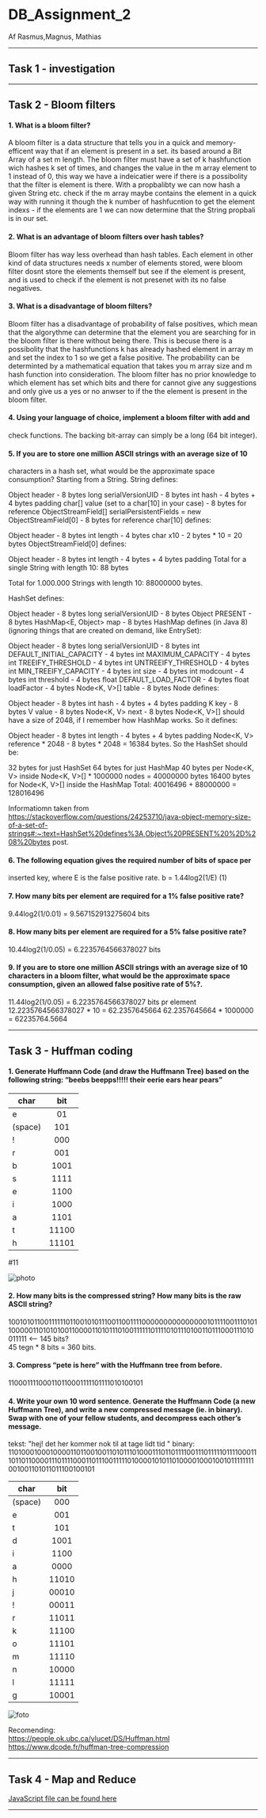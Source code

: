 # DB_Assignment_2

Af Rasmus,Magnus, Mathias

***
## Task 1 - investigation  
***
## Task 2 - Bloom filters  


#### 1. What is a bloom filter?

A bloom filter is a data structure that tells you in a quick and memory-efficent way that if an element is present in a set.
its based around a Bit Array of a set m length.
The bloom filter must have a set of k hashfunction wich hashes k set of times, and changes the value in the m array element to 1 instead of 0, this way we have a indeicatier were if there is a possibolity that the filter is element is there.
With a propbalibty we can now hash a given String etc. check if the m array maybe contains the element in a quick way with running it though the k number of hashfucntion to get the element indexs - if the elements are 1 we can now determine that the String propbali is in our set.


#### 2. What is an advantage of bloom filters over hash tables?

Bloom filter has way less overhead than hash tables. Each element in other kind of data structures needs x number of elements stored, were bloom filter dosnt store the elements themself but see if the element is present, and is used to check if the element is not presenet with its no false negatives.

#### 3. What is a disadvantage of bloom filters?

Bloom filter has a disadvantage of probability of false positives, which mean that the algorythme can determine that the element you are searching for in the bloom filter is there without being there. 
This is becuse there is a possibolity that the hashfunctions k has already hashed element in array m and set the index to 1 so we get a false positive. 
The probability can be determinted by a mathematical equation that takes you m array size and m hash function into consideration.
The bloom filter has no prior knowledge to which element has set which bits and there for cannot give any suggestions and only give us a yes or no anwser to if the the element is present in the bloom filter.

#### 4. Using your language of choice, implement a bloom filter with add and

check functions. The backing bit-array can simply be a long (64 bit
integer).

#### 5. If you are to store one million ASCII strings with an average size of 10

characters in a hash set, what would be the approximate space consumption?
Starting from a String. String defines:

Object header - 8 bytes
long serialVersionUID - 8 bytes
int hash - 4 bytes + 4 bytes padding
char[] value (set to a char[10] in your case) - 8 bytes for reference
ObjectStreamField[] serialPersistentFields = new ObjectStreamField[0] - 8 bytes for reference
char[10] defines:

Object header - 8 bytes
int length - 4 bytes
char x10 - 2 bytes * 10 = 20 bytes
ObjectStreamField[0] defines:

Object header - 8 bytes
int length - 4 bytes + 4 bytes padding
Total for a single String with length 10: 88 bytes

Total for 1.000.000 Strings with length 10: 88000000 bytes.

HashSet defines:

Object header - 8 bytes
long serialVersionUID - 8 bytes
Object PRESENT - 8 bytes
HashMap<E, Object> map - 8 bytes
HashMap defines (in Java 8) (ignoring things that are created on demand, like EntrySet):

Object header - 8 bytes
long serialVersionUID - 8 bytes
int DEFAULT_INITIAL_CAPACITY - 4 bytes
int MAXIMUM_CAPACITY - 4 bytes
int TREEIFY_THRESHOLD - 4 bytes
int UNTREEIFY_THRESHOLD - 4 bytes
int MIN_TREEIFY_CAPACITY - 4 bytes
int size - 4 bytes
int modcount - 4 bytes
int threshold - 4 bytes
float DEFAULT_LOAD_FACTOR - 4 bytes
float loadFactor - 4 bytes
Node<K, V>[] table - 8 bytes
Node defines:

Object header - 8 bytes
int hash - 4 bytes + 4 bytes padding
K key - 8 bytes
V value - 8 bytes
Node<K, V> next - 8 bytes
Node<K, V>[] should have a size of 2048, if I remember how HashMap works. So it defines:

Object header - 8 bytes
int length - 4 bytes + 4 bytes padding
Node<K, V> reference * 2048 - 8 bytes * 2048 = 16384 bytes.
So the HashSet should be:

32 bytes for just HashSet
64 bytes for just HashMap
40 bytes per Node<K, V> inside Node<K, V>[] * 1000000 nodes = 40000000 bytes
16400 bytes for Node<K, V>[] inside the HashMap
Total: 40016496 + 88000000 = 128016496

Informatiomn taken from https://stackoverflow.com/questions/24253710/java-object-memory-size-of-a-set-of-strings#:~:text=HashSet%20defines%3A,Object%20PRESENT%20%2D%208%20bytes post.

#### 6. The following equation gives the required number of bits of space per

inserted key, where E is the false positive rate.
b = 1.44log2(1/E) (1)

#### 7. How many bits per element are required for a 1% false positive rate?

9.44log2(1/0.01) = 9.567152913275604 bits

#### 8. How many bits per element are required for a 5% false positive rate?

10.44log2(1/0.05) = 6.2235764566378027 bits

#### 9. If you are to store one million ASCII strings with an average size of 10 characters in a bloom filter, what would be the approximate space consumption, given an allowed false positive rate of 5%?.

11.44log2(1/0.05) = 6.2235764566378027 bits pr element
12.2235764566378027 * 10 = 62.2357645664
62.2357645664 * 1000000 = 62235764.5664


***
## Task 3 - Huffman coding  
#### 1. Generate Huffmann Code (and draw the Huffmann Tree) based on the following string: “beebs beepps!!!!! their eerie ears hear pears”  
 char        | bit           | 
| ------------- |:-------------:| 
| e      | 01 | 
| (space)| 101 | 
| !      | 000 | 
| r      | 001 | 
| b      | 1001 | 
| s      | 1111 | 
| e      | 1100 | 
| i      | 1000 | 
| a      | 1101 | 
| t      | 11100 | 
| h      | 11101 |   
#11 
  
![photo](https://github.com/RasmusLynge/DB_Assignment_2/blob/main/tree/beep.JPG)
#### 2. How many bits is the compressed string? How many bits is the raw ASCII string?  
1001010110011111101100101011100110011110000000000000001011110011101011000001101010100110000110101110100111111011110101110100110111000111010011111 <-- 145 bits?  
45 tegn * 8 bits = 360 bits.   

#### 3. Compress “pete is here” with the Huffmann tree from before.  
110001111000110110001111101111010100101  
  
#### 4. Write your own 10 word sentence. Generate the Huffmann Code (a new Huffmann Tree), and write a new compressed message (ie. in binary). Swap with one of your fellow students, and decompress each other’s message.  

tekst: "hej! det her kommer nok til at tage lidt tid "
binary: 110100010001000011011001001101011101000111011011110011101111101111000111011011000011101111000110111001111101000010101101000010001001011111111001001101011011100100101

 char        | bit           | 
| ------------- |:-------------:| 
| (space) | 000 | 
| e | 001 | 
| t | 101 | 
| d | 1001 | 
| i | 1100 | 
| a | 0000 | 
| h | 11010 | 
| j | 00010 | 
| ! | 00011 | 
| r | 11011 | 
| k | 11100 | 
| o | 11101 | 
| m | 11110 | 
| n | 10000 | 
| l | 11111 | 
| g | 10001 | 
  
![foto](https://github.com/RasmusLynge/DB_Assignment_2/blob/main/tree/tenwords.JPG)

Recomending:  
https://people.ok.ubc.ca/ylucet/DS/Huffman.html  
https://www.dcode.fr/huffman-tree-compression  

***
## Task 4 - Map and Reduce  
[JavaScript file can be found here](https://github.com/RasmusLynge/DB_Assignment_2/blob/main/Untitled-1.js)
***
